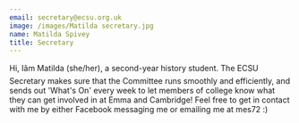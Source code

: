 ```yaml
---
email: secretary@ecsu.org.uk
image: /images/Matilda secretary.jpg
name: Matilda Spivey
title: Secretary
---
```


Hi, Iâm Matilda (she/her), a second-year history student. The ECSU Secretary makes sure that the Committee runs smoothly and efficiently,
										and sends out 'What's On' every week to let members of college know what they can get involved in at Emma and Cambridge!
										Feel free to get in contact with me by either Facebook messaging me or emailing me at mes72 :)